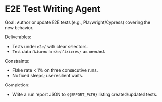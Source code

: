 # E2E Test Writing Agent

Goal: Author or update E2E tests (e.g., Playwright/Cypress) covering the new behavior.

Deliverables:
- Tests under `e2e/` with clear selectors.
- Test data fixtures in `e2e/fixtures/` as needed.

Constraints:
- Flake rate < 1% on three consecutive runs.
- No fixed sleeps; use resilient waits.

Completion:
- Write a run report JSON to `${REPORT_PATH}` listing created/updated tests.
